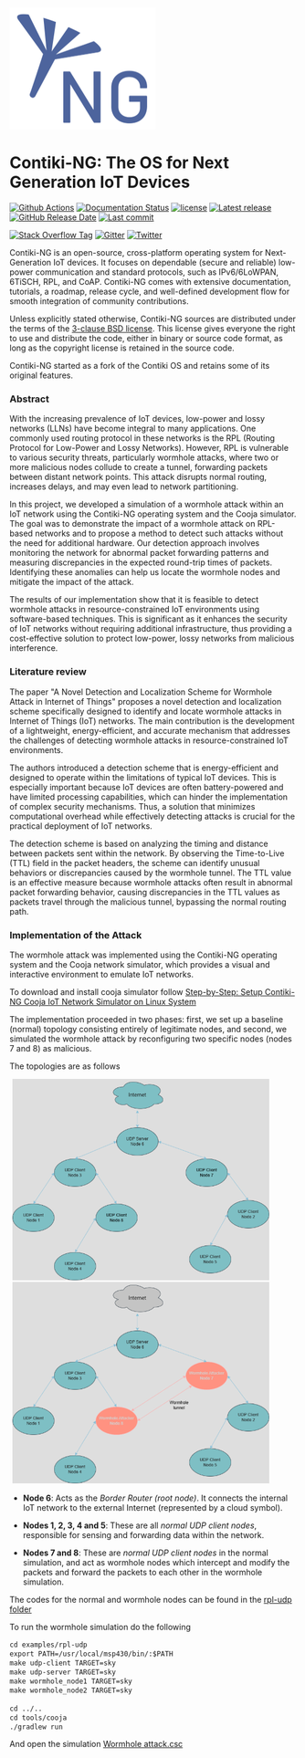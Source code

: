 <img src="https://github.com/contiki-ng/contiki-ng.github.io/blob/master/images/logo/Contiki_logo_2RGB.png" alt="Logo" width="256">

# Contiki-NG: The OS for Next Generation IoT Devices

[![Github Actions](https://github.com/contiki-ng/contiki-ng/workflows/CI/badge.svg?branch=develop)](https://github.com/contiki-ng/contiki-ng/actions)
[![Documentation Status](https://readthedocs.org/projects/contiki-ng/badge/?version=master)](https://contiki-ng.readthedocs.io/en/master/?badge=master)
[![license](https://img.shields.io/badge/license-3--clause%20bsd-brightgreen.svg)](https://github.com/contiki-ng/contiki-ng/blob/master/LICENSE.md)
[![Latest release](https://img.shields.io/github/release/contiki-ng/contiki-ng.svg)](https://github.com/contiki-ng/contiki-ng/releases/latest)
[![GitHub Release Date](https://img.shields.io/github/release-date/contiki-ng/contiki-ng.svg)](https://github.com/contiki-ng/contiki-ng/releases/latest)
[![Last commit](https://img.shields.io/github/last-commit/contiki-ng/contiki-ng.svg)](https://github.com/contiki-ng/contiki-ng/commit/HEAD)

[![Stack Overflow Tag](https://img.shields.io/badge/Stack%20Overflow%20tag-Contiki--NG-blue?logo=stackoverflow)](https://stackoverflow.com/questions/tagged/contiki-ng)
[![Gitter](https://img.shields.io/badge/Gitter-Contiki--NG-blue?logo=gitter)](https://gitter.im/contiki-ng)
[![Twitter](https://img.shields.io/badge/Twitter-%40contiki__ng-blue?logo=twitter)](https://twitter.com/contiki_ng)

Contiki-NG is an open-source, cross-platform operating system for Next-Generation IoT devices. It focuses on dependable (secure and reliable) low-power communication and standard protocols, such as IPv6/6LoWPAN, 6TiSCH, RPL, and CoAP. Contiki-NG comes with extensive documentation, tutorials, a roadmap, release cycle, and well-defined development flow for smooth integration of community contributions.

Unless explicitly stated otherwise, Contiki-NG sources are distributed under
the terms of the [3-clause BSD license](LICENSE.md). This license gives
everyone the right to use and distribute the code, either in binary or
source code format, as long as the copyright license is retained in
the source code.

Contiki-NG started as a fork of the Contiki OS and retains some of its original features.

### Abstract

With the increasing prevalence of IoT devices, low-power and lossy networks (LLNs) have become integral to many applications. One commonly used routing protocol in these networks is the RPL (Routing Protocol for Low-Power and Lossy Networks). However, RPL is vulnerable to various security threats, particularly wormhole attacks, where two or more malicious nodes collude to create a tunnel, forwarding packets between distant network points. This attack disrupts normal routing, increases delays, and may even lead to network partitioning.

In this project, we developed a simulation of a wormhole attack within an IoT network using the Contiki-NG operating system and the Cooja simulator. The goal was to demonstrate the impact of a wormhole attack on RPL-based networks and to propose a method to detect such attacks without the need for additional hardware. Our detection approach involves monitoring the network for abnormal packet forwarding patterns and measuring discrepancies in the expected round-trip times of packets. Identifying these anomalies can help us locate the wormhole nodes and mitigate the impact of the attack.

The results of our implementation show that it is feasible to detect wormhole attacks in resource-constrained IoT environments using software-based techniques. This is significant as it enhances the security of IoT networks without requiring additional infrastructure, thus providing a cost-effective solution to protect low-power, lossy networks from malicious interference.

### Literature review 

The paper "A Novel Detection and Localization Scheme for Wormhole Attack in Internet of Things" proposes a novel detection and localization scheme specifically designed to identify and locate wormhole attacks in Internet of Things (IoT) networks. The main contribution is the development of a lightweight, energy-efficient, and accurate mechanism that addresses the challenges of detecting wormhole attacks in resource-constrained IoT environments.

The authors introduced a detection scheme that is energy-efficient and designed to operate within the limitations of typical IoT devices. This is especially important because IoT devices are often battery-powered and have limited processing capabilities, which can hinder the implementation of complex security mechanisms. Thus, a solution that minimizes computational overhead while effectively detecting attacks is crucial for the practical deployment of IoT networks.

The detection scheme is based on analyzing the timing and distance between packets sent within the network. By observing the Time-to-Live (TTL) field in the packet headers, the scheme can identify unusual behaviors or discrepancies caused by the wormhole tunnel. The TTL value is an effective measure because wormhole attacks often result in abnormal packet forwarding behavior, causing discrepancies in the TTL values as packets travel through the malicious tunnel, bypassing the normal routing path.

### Implementation of the Attack

The wormhole attack was implemented using the Contiki-NG operating system and the Cooja network simulator, which provides a visual and interactive environment to emulate IoT networks. 

To download and install cooja simulator follow [Step-by-Step: Setup Contiki-NG Cooja IoT Network Simulator on Linux System](https://www.youtube.com/watch?v=a4radETt04U)

The implementation proceeded in two phases: first, we set up a baseline (normal) topology consisting entirely of legitimate nodes, and second, we simulated the wormhole attack by reconfiguring two specific nodes (nodes 7 and 8) as malicious.

The topologies are as follows 

<p>
    <img src="examples/rpl-udp/Normal too.drawio.png" hspace="5" width="450">
    <img src="examples/rpl-udp/Wormhole attack.drawio (3).png" hspace="5" width="450">
</p>

- **Node 6**: Acts as the *Border Router (root node)*. It connects the internal IoT network to the external Internet (represented by a cloud symbol).

- **Nodes 1, 2, 3, 4 and 5**: These are all *normal UDP client nodes*, responsible for sensing and forwarding data within the network.

- **Nodes 7 and 8**: These are *normal UDP client nodes* in the normal simulation, and act as wormhole nodes which intercept and modify the packets and forward the packets to each other in the wormhole simulation.

The codes for the normal and wormhole nodes can be found in the [rpl-udp folder](examples/rpl-udp)

To run the wormhole simulation do the following 
```
cd examples/rpl-udp
export PATH=/usr/local/msp430/bin/:$PATH
make udp-client TARGET=sky
make udp-server TARGET=sky
make wormhole_node1 TARGET=sky
make wormhole_node2 TARGET=sky

cd ../..
cd tools/cooja
./gradlew run
```
And open the simulation [Wormhole attack.csc](examples/rpl-udp/Wormhole-v8.csc)
